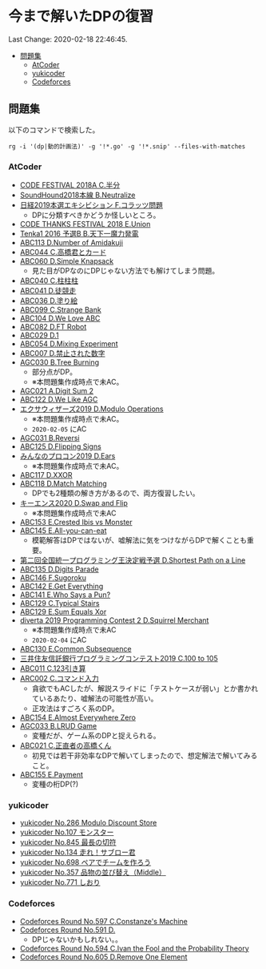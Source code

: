 # 今まで解いたDPの復習

Last Change: 2020-02-18 22:46:45.


<!-- vim-markdown-toc GFM -->

* [問題集](#問題集)
  * [AtCoder](#atcoder)
  * [yukicoder](#yukicoder)
  * [Codeforces](#codeforces)

<!-- vim-markdown-toc -->

## 問題集

以下のコマンドで検索した。

```shell
rg -i '(dp|動的計画法)' -g '!*.go' -g '!*.snip' --files-with-matches
```

### AtCoder

- [CODE FESTIVAL 2018A C.半分](https://atcoder.jp/contests/code-festival-2018-quala/tasks/code_festival_2018_quala_c)
- [SoundHound2018本線 B.Neutralize](https://atcoder.jp/contests/soundhound2018-summer-final-open/tasks/soundhound2018_summer_final_b)
- [日経2019本選エキシビション F.コラッツ問題](https://atcoder.jp/contests/nikkei2019-ex/tasks/nikkei2019ex_e)
  - DPに分類すべきかどうか怪しいところ。
- [CODE THANKS FESTIVAL 2018 E.Union](https://atcoder.jp/contests/code-thanks-festival-2018/tasks/code_thanks_festival_2018_e)
- [Tenka1 2016 予選B B.天下一魔力発電](https://atcoder.jp/contests/tenka1-2016-qualb/tasks/tenka1_2016_qualB_b)
- [ABC113 D.Number of Amidakuji](https://atcoder.jp/contests/abc113/tasks/abc113_d)
- [ABC044 C.高橋君とカード](https://atcoder.jp/contests/abc044/tasks/arc060_a)
- [ABC060 D.Simple Knapsack](https://atcoder.jp/contests/abc060/tasks/arc073_b)
  - 見た目がDPなのにDPじゃない方法でも解けてしまう問題。
- [ABC040 C.柱柱柱](https://atcoder.jp/contests/abc040/tasks/abc040_c)
- [ABC041 D.徒競走](https://atcoder.jp/contests/abc041/tasks/abc041_d)
- [ABC036 D.塗り絵](https://atcoder.jp/contests/abc036/tasks/abc036_d)
- [ABC099 C.Strange Bank](https://atcoder.jp/contests/abc099/tasks/abc099_c)
- [ABC104 D.We Love ABC](https://atcoder.jp/contests/abc104/tasks/abc104_d)
- [ABC082 D.FT Robot](https://atcoder.jp/contests/abc082/tasks/arc087_b)
- [ABC029 D.1](https://atcoder.jp/contests/abc029/tasks/abc029_d)
- [ABC054 D.Mixing Experiment](https://atcoder.jp/contests/abc054/tasks/abc054_d)
- [ABC007 D.禁止された数字](https://atcoder.jp/contests/abc007/tasks/abc007_4)
- [AGC030 B.Tree Burning](https://atcoder.jp/contests/agc030/tasks/agc030_b)
  - 部分点がDP。
  - ※本問題集作成時点で未AC。
- [AGC021 A.Digit Sum 2](https://atcoder.jp/contests/agc021/tasks/agc021_a)
- [ABC122 D.We Like AGC](https://atcoder.jp/contests/abc122/tasks/abc122_d)
- [エクサウィザーズ2019 D.Modulo Operations](https://atcoder.jp/contests/exawizards2019/tasks/exawizards2019_d)
  - ※本問題集作成時点で未AC。
  - `2020-02-05` にAC
- [AGC031 B.Reversi](https://atcoder.jp/contests/agc031/tasks/agc031_b)
- [ABC125 D.Flipping Signs](https://atcoder.jp/contests/abc125/tasks/abc125_d)
- [みんなのプロコン2019 D.Ears](https://atcoder.jp/contests/yahoo-procon2019-qual/tasks/yahoo_procon2019_qual_d)
  - ※本問題集作成時点で未AC。
- [ABC117 D.XXOR](https://atcoder.jp/contests/abc117/tasks/abc117_d)
- [ABC118 D.Match Matching](https://atcoder.jp/contests/abc118/tasks/abc118_d)
  - DPでも2種類の解き方があるので、両方復習したい。
- [キーエンス2020 D.Swap and Flip](https://atcoder.jp/contests/keyence2020/tasks/keyence2020_d)
  - ※本問題集作成時点で未AC
- [ABC153 E.Crested Ibis vs Monster](https://atcoder.jp/contests/abc153/tasks/abc153_e)
- [ABC145 E.All-you-can-eat](https://atcoder.jp/contests/abc145/tasks/abc145_e)
  - 模範解答はDPではないが、嘘解法に気をつけながらDPで解くことも重要。
- [第二回全国統一プログラミング王決定戦予選 D.Shortest Path on a Line](https://atcoder.jp/contests/nikkei2019-2-qual/tasks/nikkei2019_2_qual_d)
- [ABC135 D.Digits Parade](https://atcoder.jp/contests/abc135/tasks/abc135_d)
- [ABC146 F.Sugoroku](https://atcoder.jp/contests/abc146/tasks/abc146_f)
- [ABC142 E.Get Everything](https://atcoder.jp/contests/abc142/tasks/abc142_e)
- [ABC141 E.Who Says a Pun?](https://atcoder.jp/contests/abc141/tasks/abc141_e)
- [ABC129 C.Typical Stairs](https://atcoder.jp/contests/abc129/tasks/abc129_c)
- [ABC129 E.Sum Equals Xor](https://atcoder.jp/contests/abc129/tasks/abc129_e)
- [diverta 2019 Programming Contest 2 D.Squirrel Merchant](https://atcoder.jp/contests/diverta2019-2/tasks/diverta2019_2_d)
  - ※本問題集作成時点で未AC
  - `2020-02-04` にAC
- [ABC130 E.Common Subsequence](https://atcoder.jp/contests/abc130/tasks/abc130_e)
- [三井住友信託銀行プログラミングコンテスト2019 C.100 to 105](https://atcoder.jp/contests/sumitrust2019/tasks/sumitb2019_c)
- [ABC011 C.123引き算](https://atcoder.jp/contests/abc011/tasks/abc011_3)
- [ARC002 C.コマンド入力](https://atcoder.jp/contests/arc002/tasks/arc002_3)
  - 貪欲でもACしたが、解説スライドに「テストケースが弱い」とか書かれているあたり、嘘解法の可能性が高い。
  - 正攻法はすごろく系のDP。
- [ABC154 E.Almost Everywhere Zero](https://atcoder.jp/contests/abc154/tasks/abc154_e)
- [AGC033 B.LRUD Game](https://atcoder.jp/contests/agc033/tasks/agc033_b)
  - 変種だが、ゲーム系のDPと捉えられる。
- [ABC021 C.正直者の高橋くん](https://atcoder.jp/contests/abc021/tasks/abc021_c)
  - 初見では若干非効率なDPで解いてしまったので、想定解法で解いてみること。
- [ABC155 E.Payment](https://atcoder.jp/contests/abc155/tasks/abc155_e)
  - 変種の桁DP(?)

### yukicoder

- [yukicoder No.286 Modulo Discount Store](https://yukicoder.me/problems/no/286)
- [yukicoder No.107 モンスター](https://yukicoder.me/problems/no/107)
- [yukicoder No.845 最長の切符](https://yukicoder.me/problems/no/845)
- [yukicoder No.134 走れ！サブロー君](https://yukicoder.me/problems/no/134)
- [yukicoder No.698 ペアでチームを作ろう](https://yukicoder.me/problems/no/698)
- [yukicoder No.357 品物の並び替え（Middle）](https://yukicoder.me/problems/no/357)
- [yukicoder No.771 しおり](https://yukicoder.me/problems/no/771)

### Codeforces

- [Codeforces Round No.597 C.Constanze's Machine](https://yukicoder.me/problems/no/771)
- [Codeforces Round No.591 D.]()
  - DPじゃないかもしれない。。
- [Codeforces Round No.594 C.Ivan the Fool and the Probability Theory](https://codeforces.com/contest/1248/problem/C)
- [Codeforces Round No.605 D.Remove One Element](https://codeforces.com/contest/1272/problem/D)

